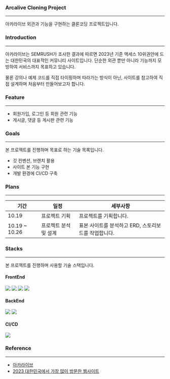 ### Arcalive Cloning Project

---

아카라이브 외관과 기능을 구현하는 클론코딩 프로젝트입니다.

### Introduction

---

아카라이브는 SEMRUSH가 조사한 결과에 따르면 2023년 기준 액세스 10위권안에 드는 대한민국의 대표적인 커뮤니티 사이트입니다. 단순한 외관 뿐만 아니라 기능까지 모방하여 서비스까지 목표하고 있습니다.

물론 강의나 예제 코드를 직접 타이핑하며 따라가는 방식이 아닌, 사이트를 참고하여 직접 설계하며 처음부터 만들어보고자 합니다.

### Feature

---

- 회원가입, 로그인 등 회원 관련 기능
- 게시글, 댓글 등 게시판 관련 기능

### Goals

---

본 프로젝트를 진행하며 목표로 하는 기술 목록입니다.

- 깃 컨벤션, 브랜치 활용
- 사이트 본 기능 구현
- 개발 환경에 CI/CD 구축

### Plans

---

| 기간 | 일정 | 세부사항 |
|---|---|---|
|10.19| 프로젝트 기획 | 프로젝트를 기획합니다. |
|10.19 ~ 10.26| 프로젝트 분석 및 설계 | 표본 사이트를 분석하고 ERD, 스토리보드를 작업합니다.|

### Stacks

--- 

본 프로젝트를 진행하며 사용할 기술 스택입니다.

#### FrontEnd

<img src="https://img.shields.io/badge/html5-E34F26?style=for-the-badge&logo=html5&logoColor=white">
<img src="https://img.shields.io/badge/css3-1572B6?style=for-the-badge&logo=css3&logoColor=white">
<img src="https://img.shields.io/badge/thymeleaf-005F0F?style=for-the-badge&logo=thymeleaf&logoColor=white">
<img src="https://img.shields.io/badge/bootstrap-7952B3?style=for-the-badge&logo=bootstrap&logoColor=white">

#### BackEnd

<img src="https://img.shields.io/badge/springboot-6DB33F?style=for-the-badge&logo=springboot&logoColor=white">
<img src="https://img.shields.io/badge/mariadb-003545?style=for-the-badge&logo=mariadb&logoColor=white">

#### CI/CD

<img src="https://img.shields.io/badge/githubactions-2088FF?style=for-the-badge&logo=githubactions&logoColor=white">

### Reference

---

- [아카라이브](https://arca.live/)
- [2023 대한민국에서 가장 많이 방문한 웹사이트](https://ko.semrush.com/trending-websites/kr/all)